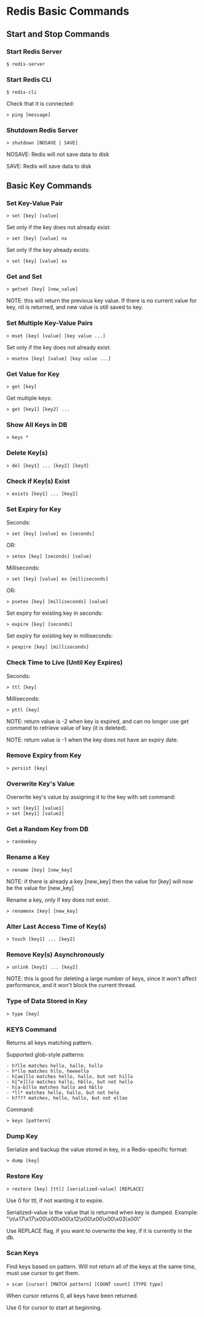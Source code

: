# Redis Basic Commands

## Start and Stop Commands

### Start Redis Server

    $ redis-server

### Start Redis CLI

    $ redis-cli

Check that it is connected:

    > ping [message]

### Shutdown Redis Server

    > shutdown [NOSAVE | SAVE]

NOSAVE: Redis will not save data to disk

SAVE: Redis will save data to disk

## Basic Key Commands

### Set Key-Value Pair

    > set [key] [value]

Set only if the key does not already exist:

    > set [key] [value] nx

Set only if the key already exists:

    > set [key] [value] xx

### Get and Set

    > getset [key] [new_value]

NOTE: this will return the previous key value. If there is no current value for key, nil is returned, and new value is still saved to key.

### Set Multiple Key-Value Pairs

    > mset [key] [value] [key value ...]

Set only if the key does not already exist:

    > msetnx [key] [value] [key value ...]

### Get Value for Key

    > get [key]

Get multiple keys:

    > get [key1] [key2] ...

### Show All Keys in DB

    > keys *

### Delete Key(s)

    > del [key1] ... [key2] [key3]

### Check if Key(s) Exist

    > exists [key1] ... [key2]

### Set Expiry for Key

Seconds:

    > set [key] [value] ex [seconds]

OR:

    > setex [key] [seconds] [value]

Milliseconds:

    > set [key] [value] ex [milliseconds]

OR:

    > psetex [key] [milliseconds] [value]

Set expiry for existing key in seconds:

    > expire [key] [seconds]

Set expiry for existing key in milliseconds:

    > pexpire [key] [milliseconds]

### Check Time to Live (Until Key Expires)

Seconds:

    > ttl [key]

Milliseconds:

    > pttl [key]

NOTE: return value is -2 when key is expired, and can no longer use get command to retrieve value of key (it is deleted).

NOTE: return value is -1 when the key does not have an expiry date.

### Remove Expiry from Key

    > persist [key]

### Overwrite Key's Value

Overwrite key's value by assigning it to the key with set command:

    > set [key1] [value1]
    > set [key1] [value2]

### Get a Random Key from DB

    > randomkey

### Rename a Key

    > rename [key] [new_key]

NOTE: if there is already a key [new_key] then the value for [key] will now be the value for [new_key]

Rename a key, only if key does not exist:

    > renamenx [key] [new_key]

### Alter Last Access Time of Key(s)

    > touch [key1] ... [key2]

### Remove Key(s) Asynchronously

    > unlink [key1] ... [key2]

NOTE: this is good for deleting a large number of keys, since it won't affect performance, and it won't block the current thread.

### Type of Data Stored in Key

    > type [key]

### KEYS Command

Returns all keys matching pattern.

Supported glob-style patterns:

    - h?llo matches hello, hallo, hxllo
    - h*llo matches hllo, heeeello
    - h[ae]llo matches hello, hallo, but not hillo
    - h[^e]llo matches hallo, hbllo, but not hello
    - h[a-b]llo matches hallo and hbllo
    - *ll* matches hello, hallo, but not helo
    - h???? matches, hello, hallo, but not elloo

Command:

    > keys [pattern]

### Dump Key

Serialize and backup the value stored in key, in a Redis-specific format:

    > dump [key]

### Restore Key

    > restore [key] [ttl] [serialized-value] [REPLACE]

Use 0 for ttl, if not wanting it to expire.

Serialized-value is the value that is returned when key is dumped. Example: "\n\x17\x17\x00\x00\x00\x12\x00\x00\x00\x03\x00\”

Use REPLACE flag, if you want to overwrite the key, if it is currently in the db.

### Scan Keys

Find keys based on pattern. Will not return all of the keys at the same time, must use cursor to get them.

    > scan [cursor] [MATCH pattern] [COUNT count] [TYPE type]

When cursor returns 0, all keys have been returned.

Use 0 for cursor to start at beginning.
